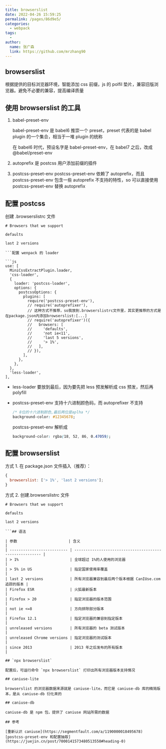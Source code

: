 ```yaml
---
title: browserslist
date: 2022-04-26 15:59:25
permalink: /pages/86d9e5/
categories:
  - webpack
tags:
  - 
author: 
  name: 张广森
  link: https://github.com/mrzhang90
---
```

## browserslist

根据提供的目标浏览器环境，智能添加 css 前缀，js 的 polfil 垫片，兼容旧版浏览器。避免不必要的兼容，提高编译质量

## 使用 browserslist 的工具

1. babel-preset-env

   babel-preset-env 是 babel6 推崇一个 preset，preset 代表的是 babel plugin 的一个集合，相当于一堆 plugin 的统称

   在 babel6 时代，预设名字是 babel-preset-env，在 babel7 之后，改成@babel/preset-env

2. autoprefix
   是 postcss 用户添加前缀的插件
3. postcss-preset-env
   postcss-preset-env 依赖了 autoprefix，而且 postcss-preset-env 包含一些 autoprefix 不支持的特性，so 可以直接使用 postcss-preset-env 替换 autoprefix

## 配置 postcss

创建 .browserslistrc 文件

```
# Browsers that we support

defaults

last 2 versions

```配置 wenpack 的 loader

```js
use: [
  MiniCssExtractPlugin.loader,
  'css-loader',
  {
    loader: 'postcss-loader',
    options: {
      postcssOptions: {
        plugins: [
          require('postcss-preset-env'),
          // require('autoprefixer'),
          // 这种方式不推荐，so我放到.browserslistrc文件里，其实更推荐的方式是在package.json内添加browserslist:[...]
          // require('autoprefixer')({
          //   browsers: [
          //     'defaults',
          //     'not ie<11',
          //     'last 5 versions',
          //     '> 1%',
          //   ],
          // }),
        ],
      },
    },
  },
  'less-loader',
],
```

- less-loader 要放到最后，因为要先把 less 预发解析成 css 预发，然后再 polyfill

- postcss-preset-env 支持十六进制颜色码，而 autoprefixer 不支持

  ```css
  /* 8位的十六进制颜色,最后两位是aplha */
  background-color: #12345678;
  ```

  postcss-preset-env 解析成

  ```css
  background-color: rgba(18, 52, 86, 0.47059);
  ```

## 配置 browserslist

方式 1. 在 package.json 文件插入（推荐）：

```js
{
  browserslist: ['> 1%', 'last 2 versions'];
}
```

方式 2. 创建.browserslistrc 文件

```
# Browsers that we support

defaults

last 2 versions

```## 语法

| 参数                       | 含义                                                    |
| -------------------------- | ------------------------------------------------------- |
| > 1%                       | 全球超过 1%的人使用的浏览器                             |
| > 5% in US                 | 指定国家使用率覆盖                                      |
| last 2 versions            | 所有浏览器兼容到最后两个版本根据 CanIUse.com 追踪的版本 |
| Firefox ESR                | 火狐最新版本                                            |
| Firefox > 20               | 指定浏览器的版本范围                                    |
| not ie <=8                 | 方向排除部分版本                                        |
| Firefox 12.1               | 指定浏览器的兼容到指定版本                              |
| unreleased versions        | 所有浏览器的 beta 测试版本                              |
| unreleased Chrome versions | 指定浏览器的测试版本                                    |
| since 2013                 | 2013 年之后发布的所有版本                               |

## `npx browserslist`

配置后，可运行命令 `npx browserslist` 打印出所有浏览器版本支持情况

## caniuse-lite

browserslist 的浏览器数据来源就是 caniuse-lite，而它是 caniuse-db 库的精简版本，是从 caniuse-db 衍化来的

## caniuse-db

caniuse-db 是 npm 包，提供了 caniuse 网站所需的数据

## 参考

[重新认识 caniuse](https://segmentfault.com/a/1190000018495678)
[postcss-preset-env 和配置抽取](https://juejin.cn/post/7000141573480513550#heading-0)
